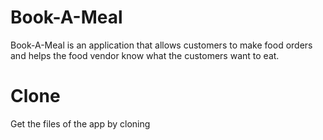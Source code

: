 # Book-A-Meal
Book-A-Meal is an application that allows customers to make food orders and helps the food vendor know what the customers want to eat.
# Clone
Get the files of the app by cloning 
